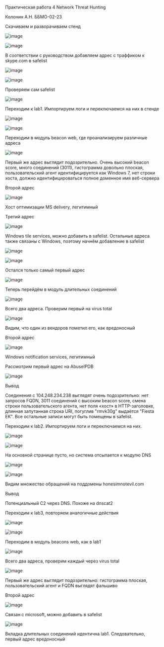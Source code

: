 Практическая работа 4 Network Threat Hunting

Колонин А.Н. ББМО-02-23

Скачиваем и разворачиваем стенд

![image](https://github.com/user-attachments/assets/ee2cb16b-3123-4e31-b899-09b215beada0)

![image](https://github.com/user-attachments/assets/459b5163-6bae-46a3-8ea7-c99e7039bc11)

В соответствии с руководством добавляем адрес с траффиком к skype.com в safelist

![image](https://github.com/user-attachments/assets/1f2da347-011a-4abb-8bab-d3fdc5cfe71b)

![image](https://github.com/user-attachments/assets/774ed24f-81c2-4c78-8555-3d81f27fc594)

Проверяем сам safelist

![image](https://github.com/user-attachments/assets/cb5982c1-8901-4bdf-a0b4-90ea5e71985a)

Переходим к lab1. Импортируем логи и переключаемся на них в стенде

![image](https://github.com/user-attachments/assets/bf4adf53-87e2-4e55-8ebb-f1788f45ab01)

![image](https://github.com/user-attachments/assets/7c9e904e-857b-4c63-9216-66317a28867d)

Переходим в модуль beacon web, где проанализируем различные адреса

![image](https://github.com/user-attachments/assets/4e7adee9-7d80-41a7-89ac-9abb54c6eb2a)

Первый же адрес выглядит подозрительно. Очень высокий beacon score, много соединений (3011), гистограмма довольно плоская, пользовательский агент идентифицируется как Windows 7, нет строки хоста, должно идентифицироваться полное доменное имя веб-сервера

Второй адрес

![image](https://github.com/user-attachments/assets/ca1cd822-4001-4fde-8f83-b41f31e74108)

Хост оптимизации MS delivery, легитимный

Третий адрес

![image](https://github.com/user-attachments/assets/617ef8ce-6da3-4d97-a52b-233177ca5b1b)

Windows tile services, можно добавить в safelist. Остальные адреса также связаны с Windows, поэтому начнём добавление в safelist

![image](https://github.com/user-attachments/assets/22658191-f6ee-4d19-8a80-938550a94655)

![image](https://github.com/user-attachments/assets/d751eaa6-11cc-45b8-820d-982a8c920fd9)

Остался только самый первый адрес

![image](https://github.com/user-attachments/assets/40a05184-248e-460f-830a-4771877b1dfe)

Теперь перейдём в модуль длительных соединений

![image](https://github.com/user-attachments/assets/c12a87a2-6c27-4c89-b591-df21209a159c)

Всего два адреса. Проверим первый на virus total

![image](https://github.com/user-attachments/assets/3913a620-9434-47bb-ae38-72dbb566f729)

Видим, что один из вендоров пометил его, как вредоносный

Второй адрес

![image](https://github.com/user-attachments/assets/fe970cae-b072-4626-8ad4-de11d13c996b)

Windows notification services, легитимный

Рассмотрим первый адрес на AbuseIPDB

![image](https://github.com/user-attachments/assets/87aefe45-7063-48d2-b443-3692fc824715)

Вывод

Соединения с 104.248.234.238 выглядят очень подозрительно:
нет запросов FQDN,
3011 соединений с высоким beacon score,
смена строки пользовательского агента,
нет поля «хост» в HTTP-заголовке,
длинная запутанная строка URI,
погуглив "rmvk30g" выдаётся "Fiesta EK".
Все остальные записи могут быть помещены в safelist.

Переходим к lab2. Импортируем логи и переключаемся на них.

![image](https://github.com/user-attachments/assets/92ab9b67-91a3-41a0-9553-297530d03479)

![image](https://github.com/user-attachments/assets/0374c09e-3558-47d8-95ce-d469e0a41eef)

На основной странице пусто, но система отсылается к модулю DNS

![image](https://github.com/user-attachments/assets/a3c4c305-b1ed-49e1-9360-862904f590e1)

![image](https://github.com/user-attachments/assets/22220e49-e2b7-4e22-a56a-c49c5129d0a0)

Видим множество обращений на поддомены honesimnotevil.com

Вывод

Потенциальный C2 через DNS. Похоже на dnscat2

Переходим к lab3, повторяем аналогичные действия

![image](https://github.com/user-attachments/assets/28fcffb1-1935-4d15-9680-3e1ed1a166fe)

![image](https://github.com/user-attachments/assets/f300c4c9-0fbd-4ece-b03c-97347b5fae4e)

Переходим в модуль beacons web, как в lab1

![image](https://github.com/user-attachments/assets/cd978a58-e038-4b2e-b658-cf78ed8d6f39)

Всего два адреса, проверим каждый через virus total

![image](https://github.com/user-attachments/assets/7bcd4319-27cf-433a-bd7f-862b85471b25)

Первый же адрес выглядит подозрительно: гистограмма плоская, пользовательский агент и FQDN выглядят фальшиво

Второй адрес

![image](https://github.com/user-attachments/assets/5960180a-e0de-4a9b-9b7e-2849e6b6f0fc)

Связан с microsoft, можно добавить в safelist

![image](https://github.com/user-attachments/assets/67e5b49d-8b90-431b-ab43-91030e227574)

Вкладка длительных соединений идентична lab1. Следовательно, первый адрес вредоносный
